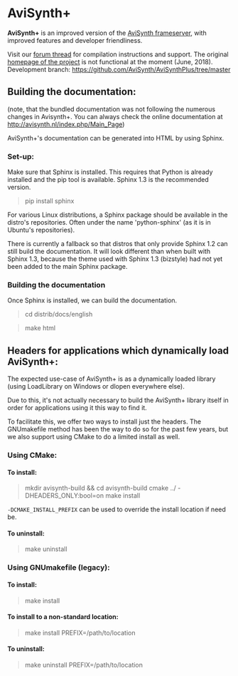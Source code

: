 AviSynth+
=========

**AviSynth+** is an improved version of the [AviSynth frameserver](http://avisynth.nl/index.php/Main_Page), with improved
features and developer friendliness.

Visit our [forum thread](http://forum.doom9.org/showthread.php?t=168856) for compilation instructions and support.
The original [homepage of the project](http://avs-plus.net) is not functional at the moment (June, 2018).
Development branch: https://github.com/AviSynth/AviSynthPlus/tree/master

Building the documentation:
---------------------------
(note, that the bundled documentation was not following the numerous changes in Avisynth+.
You can always check the online documentation at http://avisynth.nl/index.php/Main_Page)

AviSynth+'s documentation can be generated into HTML by using Sphinx.

### Set-up:

Make sure that Sphinx is installed. This requires that Python is already
installed and the pip tool is available.  Sphinx 1.3 is the recommended
version.

>pip install sphinx

For various Linux distributions, a Sphinx package should be available
in the distro's repositories.  Often under the name 'python-sphinx'
(as it is in Ubuntu's repositories).

There is currently a fallback so that distros that only provide
Sphinx 1.2 can still build the documentation.  It will look
different than when built with Sphinx 1.3, because the theme
used with Sphinx 1.3 (bizstyle) had not yet been added to the main
Sphinx package.

### Building the documentation

Once Sphinx is installed, we can build the documentation.

>cd distrib/docs/english

>make html


Headers for applications which dynamically load AviSynth+:
----------------------------------------------------------

The expected use-case of AviSynth+ is as a dynamically
loaded library (using LoadLibrary on Windows or dlopen
everywhere else).

Due to this, it's not actually necessary to build the
AviSynth+ library itself in order for applications using
it this way to find it.

To facilitate this, we offer two ways to install just
the headers.  The GNUmakefile method has been the way
to do so for the past few years, but we also support
using CMake to do a limited install as well.

### Using CMake:

#### To install:

>mkdir avisynth-build && cd avisynth-build
>cmake ../ -DHEADERS_ONLY:bool=on
>make install

`-DCMAKE_INSTALL_PREFIX` can be used to override the
install location if need be.

#### To uninstall:

>make uninstall

### Using GNUmakefile (legacy):

#### To install:

>make install

#### To install to a non-standard location:

>make install PREFIX=/path/to/location

#### To uninstall:

>make uninstall PREFIX=/path/to/location